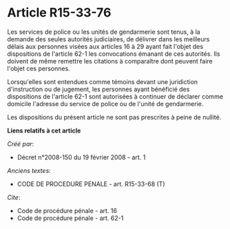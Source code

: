 # Article R15-33-76

Les services de police ou les unités de gendarmerie sont tenus, à la demande des seules autorités judiciaires, de délivrer
dans les meilleurs délais aux personnes visées aux articles 16 à 29 ayant fait l'objet des dispositions de l'article 62-1 les
convocations émanant de ces autorités. Ils doivent de même remettre les citations à comparaître dont peuvent faire l'objet
ces personnes. 

Lorsqu'elles sont entendues comme témoins devant une juridiction d'instruction ou de jugement, les personnes ayant bénéficié
des dispositions de l'article 62-1 sont autorisées à continuer de déclarer comme domicile l'adresse du service de police ou
de l'unité de gendarmerie. 

Les dispositions du présent article ne sont pas prescrites à peine de nullité.

**Liens relatifs à cet article**

_Créé par_:

  - Décret n°2008-150 du 19 février 2008 - art. 1

_Anciens textes_:

  - CODE DE PROCEDURE PENALE - art. R15-33-68 (T)

_Cite_:

  - Code de procédure pénale - art. 16
  - Code de procédure pénale - art. 62-1

